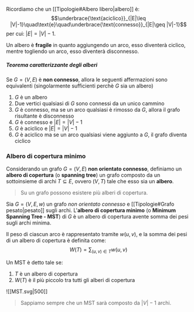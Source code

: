 Ricordiamo che un [[Tipologie#Albero libero|albero]] è:
$$\underbrace{\text{aciclico}}_{|E|\leq |V|-1}\quad\text{e}\quad\underbrace{\text{connesso}}_{|E|\geq |V|-1}$$
per cui: $|E|=|V|-1$.

Un albero è **fragile** in quanto aggiungendo un arco, esso diventerà ciclico, mentre togliendo un arco, esso diventerà disconnesso.

##### Teorema caratterizzante degli alberi
Se $G=(V,E)$ è **non connesso**, allora le seguenti affermazioni sono equivalenti (singolarmente sufficienti perchè $G$ sia un albero)
1. $G$ è un albero
2. Due vertici qualsiasi di $G$ sono connessi da un unico cammino
3. $G$ è connesso, ma se un arco qualsiasi è rimosso da $G$, allora il grafo risultante è disconnesso
4. $G$ è connesso e $|E|=|V|-1$
5. $G$ è aciclico e $|E|=|V|-1$
6. $G$ è aciclico ma se un arco qualsiasi viene aggiunto a $G$, il grafo diventa ciclico

### Albero di copertura minimo
Considerando un grafo $G=(V,E)$ **non orientato connesso**,
definiamo un **albero di copertura** (o **spanning tree**) un grafo composto da un sottoinsieme di archi $T\subseteq E$, ovvero $(V,T)$ tale che esso sia un **albero**.
>Su un grafo possono esistere più alberi di copertura.

Sia $G=(V,E,w)$ un grafo _non orientato connesso_ e [[Tipologie#Grafo pesato|pesato]] sugli archi.
L'**albero di copertura minimo** (o **Minimum Spanning Tree - MST**) di $G$ è un albero di copertura avente somma dei pesi sugli archi minima.

Il peso di ciascun arco è rappresentato tramite $w(u,v)$, e la somma dei pesi di un albero di copertura è definita come:
$$W(T)=\sum_{(u,v)\in T}w(u,v)$$

Un MST è detto tale se:
1. $T$ è un albero di copertura
2. $W(T)$ è il più piccolo tra tutti gli alberi di copertura

![[MST.svg|500]]

>Sappiamo sempre che un MST sarà composto da $|V|-1$ archi.

